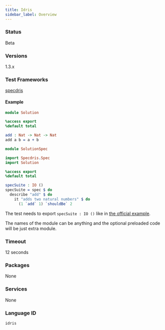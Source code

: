 ```yaml
---
title: Idris
sidebar_label: Overview
---
```



### Status

Beta

### Versions

1.3.x

### Test Frameworks

[specdris](https://github.com/pheymann/specdris)

#### Example

```idris
module Solution

%access export
%default total

add : Nat -> Nat -> Nat
add a b = a + b
```

```idris
module SolutionSpec

import Specdris.Spec
import Solution

%access export
%default total

specSuite : IO ()
specSuite = spec $ do
  describe "add" $ do
    it "adds two natural numbers" $ do
      (1 `add` 1) `shouldBe` 2
```

The test needs to export `specSuite : IO ()` like in [the official example](https://github.com/pheymann/specdris/blob/7d7721cb16f71a389145ce0f41562d889ae648a7/examples/SpecExample.idr).

The names of the module can be anything and the optional preloaded code will be just extra module.

### Timeout

12 seconds

### Packages

None

### Services

None

### Language ID

`idris`
